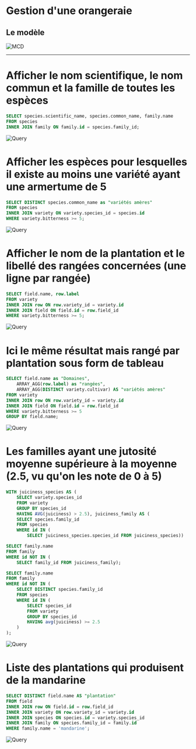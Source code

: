 # Gestion d'une orangeraie

## Le modèle

![MCD](./docs/image/orangeraie.svg)

---

# Afficher le nom scientifique, le nom commun et la famille de toutes les espèces

```SQL
SELECT species.scientific_name, species.common_name, family.name
FROM species
INNER JOIN family ON family.id = species.family_id;
```  

 ![Query](./docs/image/request-01.png)



# Afficher les espèces pour lesquelles il existe au moins une variété ayant une armertume de 5

```SQL
SELECT DISTINCT species.common_name as "variétés amères"
FROM species
INNER JOIN variety ON variety.species_id = species.id
WHERE variety.bitterness >= 5;
```

 ![Query](./docs/image/request-02.png)


# Afficher le nom de la plantation et le libellé des rangées concernées (une ligne par rangée)

```SQL
SELECT field.name, row.label
FROM variety
INNER JOIN row ON row.variety_id = variety.id
INNER JOIN field ON field.id = row.field_id
WHERE variety.bitterness >= 5;
```

 ![Query](./docs/image/request-03.gif)

# Ici le même résultat mais rangé par plantation sous form de tableau 

```SQL
SELECT field.name as "Domaines",
    ARRAY_AGG(row.label) as "rangées",
    ARRAY_AGG(DISTINCT variety.cultivar) AS "variétés amères"
FROM variety
INNER JOIN row ON row.variety_id = variety.id
INNER JOIN field ON field.id = row.field_id
WHERE variety.bitterness >= 5
GROUP BY field.name;
```
 ![Query](./docs/image/request-04.png)


# Les familles ayant une jutosité moyenne supérieure à la moyenne (2.5, vu qu'on les note de 0 à 5)

```SQL
WITH juiciness_species AS (
	SELECT variety.species_id
	FROM variety
	GROUP BY species_id
	HAVING AVG(juiciness) > 2.5), juiciness_family AS (
	SELECT species.family_id
	FROM species
	WHERE id IN (
		SELECT juiciness_species.species_id FROM juiciness_species))

SELECT family.name
FROM family
WHERE id NOT IN (
	SELECT family_id FROM juiciness_family);

SELECT family.name
FROM family
WHERE id NOT IN (
	SELECT DISTINCT species.family_id
	FROM species
	WHERE id IN (
		SELECT species_id
		FROM variety
		GROUP BY species_id
		HAVING avg(juiciness) >= 2.5
	)
);
```

 ![Query](./docs/image/request-05.png)


# Liste des plantations qui produisent de la mandarine

```SQL
SELECT DISTINCT field.name AS "plantation"
FROM field
INNER JOIN row ON field.id = row.field_id
INNER JOIN variety ON row.variety_id = variety.id
INNER JOIN species ON species.id = variety.species_id
INNER JOIN family ON species.family_id = family.id
WHERE family.name = 'mandarine';
```

 ![Query](./docs/image/request-06.png)